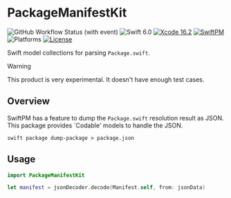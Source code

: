 # PackageManifestKit

![GitHub Workflow Status (with event)](https://img.shields.io/github/actions/workflow/status/giginet/PackageManifestKit/ci.yml?style=flat-square&logo=github)
![Swift 6.0](https://img.shields.io/badge/Swift-6.0-FA7343?logo=swift&style=flat-square)
[![Xcode 16.2](https://img.shields.io/badge/Xcode-16.2-1984E6?style=flat-square&logo=xcode&link=https%3A%2F%2Fdeveloper.apple.com%2Fxcode%2F)](https://developer.apple.com/xcode/)
[![SwiftPM](https://img.shields.io/badge/SwiftPM-compatible-green?logo=swift&style=flat-square)](https://swift.org/package-manager/) 
![Platforms](https://img.shields.io/badge/Platform-macOS-lightgray?logo=apple&style=flat-square)
[![License](https://img.shields.io/badge/License-MIT-darkgray?style=flat-square)
](https://github.com/giginet/PackageManifestKit/blob/main/LICENSE.md)

Swift model collections for parsing `Package.swift`.

> [!WARNING]
> This product is very experimental. It doesn't have enough test cases.

## Overview

SwiftPM has a feature to dump the `Package.swift` resolution result as JSON. This package provides `Codable' models to handle the JSON.

```console
swift package dump-package > package.json
```

## Usage

```swift
import PackageManifestKit

let manifest = jsonDecoder.decode(Manifest.self, from: jsonData)

```
